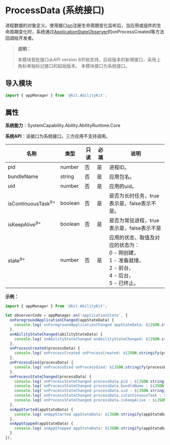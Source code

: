 # ProcessData (系统接口)

进程数据的对象定义。使用接口[on](js-apis-app-ability-appManager-sys.md#appmanageron)注册生命周期变化监听后，当应用或组件的生命周期变化时，系统通过[ApplicationStateObserver](js-apis-inner-application-applicationStateObserver-sys.md)的onProcessCreated等方法回调给开发者。

> **说明：**
> 
> 本模块首批接口从API version 8开始支持。后续版本的新增接口，采用上角标单独标记接口的起始版本。
> 本模块接口为系统接口。

## 导入模块

```ts
import { appManager } from '@kit.AbilityKit';
```

## 属性

**系统能力**：SystemCapability.Ability.AbilityRuntime.Core

**系统API**：该接口为系统接口，三方应用不支持调用。

| 名称                     | 类型     | 只读 | 必填 | 说明                       |
| ----------------------- | ---------| ---- | ---- | ------------------------- |
| pid         | number   | 否   | 是   | 进程ID。                    |
| bundleName  | string   | 否   | 是  | 应用包名。                  |
| uid         | number   | 否   | 是   | 应用的uid。                  |
| isContinuousTask<sup>9+</sup>         | boolean   | 否   | 是   | 是否为长时任务，true表示是，false表示不是。                 |
| isKeepAlive<sup>9+</sup>         | boolean   | 否   | 是   | 是否为常驻进程，true表示是，false表示不是                   |
| state<sup>9+</sup>       | number   | 否   | 是   | 应用的状态，取值及对应的状态为：<br>0 - 刚创建，<br>1 - 准备就绪，<br>2 - 前台，<br>4 - 后台，<br>5 - 已终止。     |

**示例：**
```ts
import { appManager } from '@kit.AbilityKit';

let observerCode = appManager.on('applicationState', {
  onForegroundApplicationChanged(appStateData) {
    console.log(`onForegroundApplicationChanged appStateData: ${JSON.stringify(appStateData)}`);
  },
  onAbilityStateChanged(abilityStateData) {
    console.log(`onAbilityStateChanged onAbilityStateChanged: ${JSON.stringify(abilityStateData)}`);
  },
  onProcessCreated(processData) {
    console.log(`onProcessCreated onProcessCreated: ${JSON.stringify(processData)}`);
  },
  onProcessDied(processData) {
    console.log(`onProcessDied onProcessDied: ${JSON.stringify(processData)}`);
  },
  onProcessStateChanged(processData) {
    console.log(`onProcessStateChanged processData.pid : ${JSON.stringify(processData.pid)}`);
    console.log(`onProcessStateChanged processData.bundleName : ${JSON.stringify(processData.bundleName)}`);
    console.log(`onProcessStateChanged processData.uid : ${JSON.stringify(processData.uid)}`);
    console.log(`onProcessStateChanged processData.isContinuousTask : ${JSON.stringify(processData.isContinuousTask)}`);
    console.log(`onProcessStateChanged processData.isKeepAlive : ${JSON.stringify(processData.isKeepAlive)}`);
  },
  onAppStarted(appStateData) {
    console.log(`onAppStarted appStateData: ${JSON.stringify(appStateData)}`);
  },
  onAppStopped(appStateData) {
    console.log(`onAppStopped appStateData: ${JSON.stringify(appStateData)}`);
  }
});
```